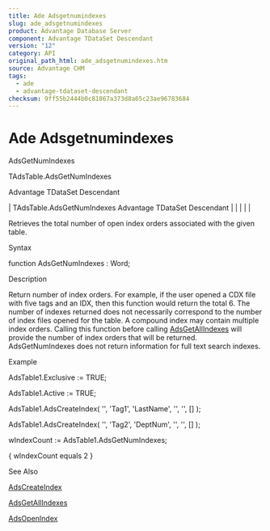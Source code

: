 ```yaml
---
title: Ade Adsgetnumindexes
slug: ade_adsgetnumindexes
product: Advantage Database Server
component: Advantage TDataSet Descendant
version: "12"
category: API
original_path_html: ade_adsgetnumindexes.htm
source: Advantage CHM
tags:
  - ade
  - advantage-tdataset-descendant
checksum: 9ff55b2444b0c81867a373d8a65c23ae96783684
---
```


# Ade Adsgetnumindexes

AdsGetNumIndexes

TAdsTable.AdsGetNumIndexes

Advantage TDataSet Descendant

| TAdsTable.AdsGetNumIndexes  Advantage TDataSet Descendant |  |  |  |  |

Retrieves the total number of open index orders associated with the given table.

Syntax

function AdsGetNumIndexes : Word;

Description

Return number of index orders. For example, if the user opened a CDX file with five tags and an IDX, then this function would return the total 6. The number of indexes returned does not necessarily correspond to the number of index files opened for the table. A compound index may contain multiple index orders. Calling this function before calling [AdsGetAllIndexes](ade_adsgetallindexes.md) will provide the number of index orders that will be returned. AdsGetNumIndexes does not return information for full text search indexes.

Example

AdsTable1.Exclusive := TRUE;

AdsTable1.Active := TRUE;

AdsTable1.AdsCreateIndex( '', 'Tag1', 'LastName', '', '', [] );

AdsTable1.AdsCreateIndex( '', 'Tag2', 'DeptNum', '', '', [] );

wIndexCount := AdsTable1.AdsGetNumIndexes;

{ wIndexCount equals 2 }

See Also

[AdsCreateIndex](ade_adscreateindex.md)

[AdsGetAllIndexes](ade_adsgetallindexes.md)

[AdsOpenIndex](ade_adsopenindex.md)
